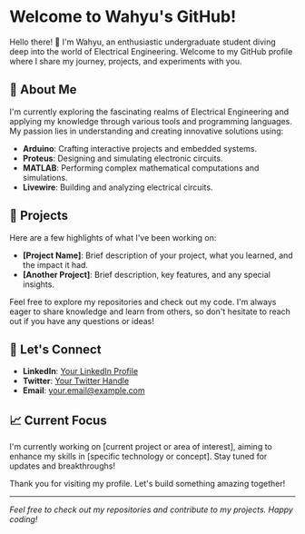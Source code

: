 # Welcome to Wahyu's GitHub!

Hello there! 👋 I'm Wahyu, an enthusiastic undergraduate student diving deep into the world of Electrical Engineering. Welcome to my GitHub profile where I share my journey, projects, and experiments with you.

## 🚀 About Me

I'm currently exploring the fascinating realms of Electrical Engineering and applying my knowledge through various tools and programming languages. My passion lies in understanding and creating innovative solutions using:

- **Arduino**: Crafting interactive projects and embedded systems.
- **Proteus**: Designing and simulating electronic circuits.
- **MATLAB**: Performing complex mathematical computations and simulations.
- **Livewire**: Building and analyzing electrical circuits.

## 🌟 Projects

Here are a few highlights of what I've been working on:

- **[Project Name]**: Brief description of your project, what you learned, and the impact it had.
- **[Another Project]**: Brief description, key features, and any special insights.

Feel free to explore my repositories and check out my code. I'm always eager to share knowledge and learn from others, so don't hesitate to reach out if you have any questions or ideas!

## 💬 Let's Connect

- **LinkedIn**: [Your LinkedIn Profile](#)
- **Twitter**: [Your Twitter Handle](#)
- **Email**: [your.email@example.com](mailto:your.email@example.com)

## 📈 Current Focus

I'm currently working on [current project or area of interest], aiming to enhance my skills in [specific technology or concept]. Stay tuned for updates and breakthroughs!

Thank you for visiting my profile. Let's build something amazing together!

---

*Feel free to check out my repositories and contribute to my projects. Happy coding!*
